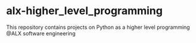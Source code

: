 # alx-higher_level_programming
This repository contains projects on Python as a higher level programming @ALX software engineering
